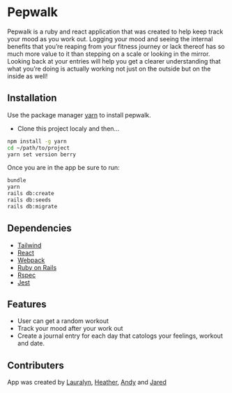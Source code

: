 # Pepwalk

Pepwalk is a ruby and react application that was created to help keep track your mood as you work out. Logging your mood and seeing the internal benefits that you’re reaping from your fitness journey or lack thereof has so much more value to it than stepping on a scale or looking in the mirror.  Looking back at your entries will help you get a clearer understanding that what you’re doing is actually working not just on the outside but on the inside as well!

## Installation

Use the package manager [yarn](https://yarnpkg.com/getting-started/install) to install pepwalk.

- Clone this project localy and then...

```bash
npm install -g yarn
cd ~/path/to/project
yarn set version berry
```

Once you are in the app be sure to run:

```bash
bundle
yarn
rails db:create
rails db:seeds
rails db:migrate
```

## Dependencies
- [Tailwind](https://tailwindcss.com/)
- [React](https://reactjs.org/docs/getting-started.html)
- [Webpack](https://webpack.js.org/)
- [Ruby on Rails](https://guides.rubyonrails.org/)
- [Rspec](https://rspec.info/documentation/)
- [Jest](https://jestjs.io/docs/getting-started)


## Features

- User can get a random workout
- Track your mood after your work out
- Create a journal entry for each day that catologs your feelings, workout and date.

## Contributers
App was created by [Lauralyn](https://github.com/lauralyngonzalez), [Heather](https://github.com/hroulston), [Andy](https://github.com/Andy19936) and [Jared](https://github.com/Jatded1d9l7)
